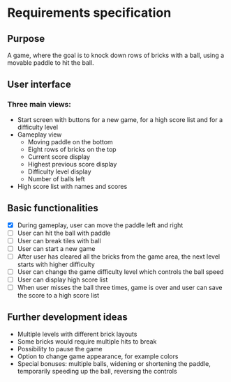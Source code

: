 # Requirements specification
## Purpose
A game, where the goal is to knock down rows of bricks with a ball, using a movable paddle to hit the ball. 
## User interface
### Three main views:
- Start screen with buttons for a new game, for a high score list and for a difficulty level
- Gameplay view
  - Moving paddle on the bottom
  - Eight rows of bricks on the top
  - Current score display
  - Highest previous score display
  - Difficulty level display
  - Number of balls left
- High score list with names and scores
## Basic functionalities
- [x] During gameplay, user can move the paddle left and right
- [ ] User can hit the ball with paddle
- [ ] User can break tiles with ball
- [ ] User can start a new game
- [ ] After user has cleared all the bricks from the game area, the next level starts with higher difficulty
- [ ] User can change the game difficulty level which controls the ball speed
- [ ] User can display high score list
- [ ] When user misses the ball three times, game is over and user can save the score to a high score list
## Further development ideas
- Multiple levels with different brick layouts
- Some bricks would require multiple hits to break
- Possibility to pause the game
- Option to change game appearance, for example colors
- Special bonuses: multiple balls, widening or shortening the paddle, temporarily speeding up the ball, reversing the controls
